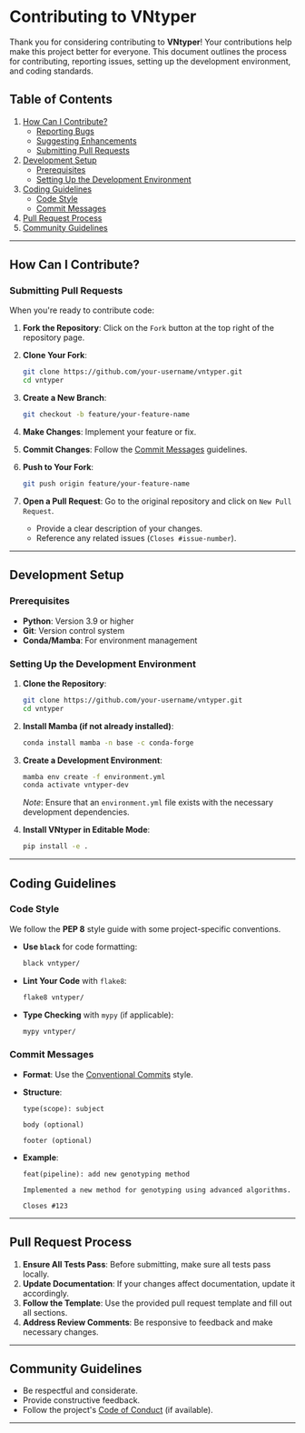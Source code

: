 # Contributing to VNtyper

Thank you for considering contributing to **VNtyper**! Your contributions help make this project better for everyone. This document outlines the process for contributing, reporting issues, setting up the development environment, and coding standards.

## Table of Contents

1. [How Can I Contribute?](#how-can-i-contribute)
   - [Reporting Bugs](#reporting-bugs)
   - [Suggesting Enhancements](#suggesting-enhancements)
   - [Submitting Pull Requests](#submitting-pull-requests)
2. [Development Setup](#development-setup)
   - [Prerequisites](#prerequisites)
   - [Setting Up the Development Environment](#setting-up-the-development-environment)
3. [Coding Guidelines](#coding-guidelines)
   - [Code Style](#code-style)
   - [Commit Messages](#commit-messages)
4. [Pull Request Process](#pull-request-process)
5. [Community Guidelines](#community-guidelines)

---

## How Can I Contribute?

### Submitting Pull Requests

When you're ready to contribute code:

1. **Fork the Repository**: Click on the `Fork` button at the top right of the repository page.

2. **Clone Your Fork**:

   ~~~bash
   git clone https://github.com/your-username/vntyper.git
   cd vntyper
   ~~~

3. **Create a New Branch**:

   ~~~bash
   git checkout -b feature/your-feature-name
   ~~~

4. **Make Changes**: Implement your feature or fix.

5. **Commit Changes**: Follow the [Commit Messages](#commit-messages) guidelines.

6. **Push to Your Fork**:

   ~~~bash
   git push origin feature/your-feature-name
   ~~~

7. **Open a Pull Request**: Go to the original repository and click on `New Pull Request`.
   - Provide a clear description of your changes.
   - Reference any related issues (`Closes #issue-number`).

---

## Development Setup

### Prerequisites

- **Python**: Version 3.9 or higher
- **Git**: Version control system
- **Conda/Mamba**: For environment management

### Setting Up the Development Environment

1. **Clone the Repository**:

   ~~~bash
   git clone https://github.com/your-username/vntyper.git
   cd vntyper
   ~~~

2. **Install Mamba (if not already installed)**:

   ~~~bash
   conda install mamba -n base -c conda-forge
   ~~~

3. **Create a Development Environment**:

   ~~~bash
   mamba env create -f environment.yml
   conda activate vntyper-dev
   ~~~

   *Note*: Ensure that an `environment.yml` file exists with the necessary development dependencies.

4. **Install VNtyper in Editable Mode**:

   ~~~bash
   pip install -e .
   ~~~

---

## Coding Guidelines

### Code Style

We follow the **PEP 8** style guide with some project-specific conventions.

- **Use `black`** for code formatting:

  ~~~bash
  black vntyper/
  ~~~

- **Lint Your Code** with `flake8`:

  ~~~bash
  flake8 vntyper/
  ~~~

- **Type Checking** with `mypy` (if applicable):

  ~~~bash
  mypy vntyper/
  ~~~

### Commit Messages

- **Format**: Use the [Conventional Commits](https://www.conventionalcommits.org/en/v1.0.0/) style.
- **Structure**:

  ~~~
  type(scope): subject

  body (optional)

  footer (optional)
  ~~~

- **Example**:

  ~~~
  feat(pipeline): add new genotyping method

  Implemented a new method for genotyping using advanced algorithms.

  Closes #123
  ~~~

---

## Pull Request Process

1. **Ensure All Tests Pass**: Before submitting, make sure all tests pass locally.
2. **Update Documentation**: If your changes affect documentation, update it accordingly.
3. **Follow the Template**: Use the provided pull request template and fill out all sections.
4. **Address Review Comments**: Be responsive to feedback and make necessary changes.

---

## Community Guidelines

- Be respectful and considerate.
- Provide constructive feedback.
- Follow the project's [Code of Conduct](CODE_OF_CONDUCT.md) (if available).

---

